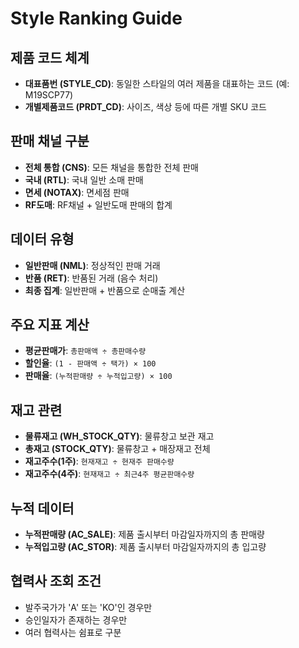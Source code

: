 # Style Ranking Guide

## 제품 코드 체계
- **대표품번 (STYLE_CD)**: 동일한 스타일의 여러 제품을 대표하는 코드 (예: M19SCP77)
- **개별제품코드 (PRDT_CD)**: 사이즈, 색상 등에 따른 개별 SKU 코드

## 판매 채널 구분
- **전체 통합 (CNS)**: 모든 채널을 통합한 전체 판매
- **국내 (RTL)**: 국내 일반 소매 판매
- **면세 (NOTAX)**: 면세점 판매  
- **RF도매**: RF채널 + 일반도매 판매의 합계

## 데이터 유형
- **일반판매 (NML)**: 정상적인 판매 거래
- **반품 (RET)**: 반품된 거래 (음수 처리)
- **최종 집계**: 일반판매 + 반품으로 순매출 계산

## 주요 지표 계산
- **평균판매가**: `총판매액 ÷ 총판매수량`
- **할인율**: `(1 - 판매액 ÷ 택가) × 100`
- **판매율**: `(누적판매량 ÷ 누적입고량) × 100`

## 재고 관련
- **물류재고 (WH_STOCK_QTY)**: 물류창고 보관 재고
- **총재고 (STOCK_QTY)**: 물류창고 + 매장재고 전체
- **재고주수(1주)**: `현재재고 ÷ 현재주 판매수량`
- **재고주수(4주)**: `현재재고 ÷ 최근4주 평균판매수량`

## 누적 데이터
- **누적판매량 (AC_SALE)**: 제품 출시부터 마감일자까지의 총 판매량
- **누적입고량 (AC_STOR)**: 제품 출시부터 마감일자까지의 총 입고량

## 협력사 조회 조건
- 발주국가가 'A' 또는 'KO'인 경우만
- 승인일자가 존재하는 경우만
- 여러 협력사는 쉼표로 구분